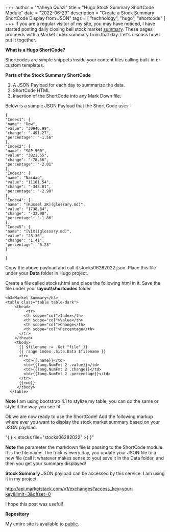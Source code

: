 +++
author = "Yaheya Quazi"
title = "Hugo Stock Summary ShortCode Module"
date = "2022-06-29"
description = "Create a Stock Summary ShortCode Display from JSON"
tags = [
"technology",
"hugo",
"shortcode"
]
+++
If you are a regular visitor of my site, you may have noticed, I have started posting daily closing bell stock market [summary](../closing-bell-06282022). These pages proceeds with a Market index summary from that day. Let's discuss how I put it together.

**What is a Hugo ShortCode?**

Shortcodes are simple snippets inside your content files calling built-in or custom templates.

**Parts of the Stock Summary ShortCode**

1. A JSON Payload for each day to summarize the data.
2. ShortCode HTML
3. Insertion of the ShortCode into any Mark Down file.

Below is a sample JSON Payload that the Short Code uses -

```
{
"Index1": {
"name": "Dow",
"value": "30946.99",
"change": "-491.27",
"percentage": "-1.56"
},
"Index2": {
"name": "S&P 500",
"value": "3821.55",
"change": "-78.56",
"percentage": "-2.01"
},
"Index3": {
"name": "Nasdaq",
"value": "11181.54",
"change": "-343.01",
"percentage": "-2.98"
},
"Index4": {
"name": "[Russel 2K](glossary.md)",
"value": "1738.84",
"change": "-32.90",
"percentage": "-1.86"
},
"Index5": {
"name": "[VIX](glossary.md)",
"value": "28.36",
"change": "1.41",
"percentage": "5.23"
}

}
```

Copy the above payload and call it stocks06282022.json. Place this file under your **Data** folder in Hugo project.


Create a file called stocks.html and place the following html in it. Save the file under your
**layout\shortcodes** folder


```
<h3>Market Summary</h3>
<table class="table table-dark">
    <thead>
         <tr>
        <th scope="col">Index</th>
        <th scope="col">Value</th>
        <th scope="col">Change</th>
        <th scope="col">Percentage</th>
      </tr>
    </thead>
    <tbody>
      {{ $filename := .Get "file" }}
      {{ range index .Site.Data $filename }}
      <tr>
        <td>{{.name}}</td>
        <td>{{lang.NumFmt 2 .value}}</td>
        <td>{{lang.NumFmt 2 .change}}</td>
        <td>{{lang.NumFmt 2 .percentage}}</td>
      </tr>
      {{end}}
     </tbody>
  </table>
```

**Note** I am using bootstrap 4.1 to stylize my table, you can do the same or style it the way you see fit. 

Ok we are now ready to use the ShortCode! Add the following markup where ever you want to display the stock market summary based on your JSON payload. 

"{ { < stocks file="stocks06282022" >}  }"

**Note** the parameter the markdown file is passing to the ShortCode module. It is the file name. The trick is every day, you update your JSON file to a new file (call it whatever makes sense to you) save it in the Data folder, and then you get your summary displayed!

**Stock Summary** JSON payload can be accessed by this service. I am using it in my project. 

http://api.marketstack.com/v1/exchanges?access_key=your-key&limit=3&offset=0

I hope this post was useful!

**Repository**

My entire site is available to [public](https://github.com/yaheya/pulse).
